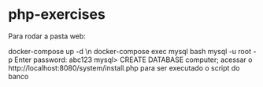 # php-exercises

Para rodar a pasta web: 

  docker-compose up -d \n 
  docker-compose exec mysql bash
  mysql -u root -p
  Enter password: abc123
  mysql> CREATE DATABASE computer;
  acessar o http://localhost:8080/system/install.php para ser executado o script do banco
